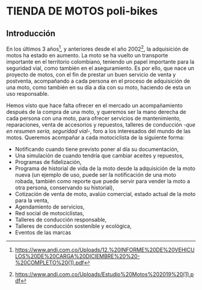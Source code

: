 # TIENDA DE MOTOS poli-bikes
## Introducción
En los últimos 3 años[^1], y anteriores desde el año 2002[^2], la adquisición de motos ha estado en aumento. La 
moto se ha vuelto un transporte importante en el territorio colombiano, teniendo un papel importante para 
la seguridad vial, como también en el aseguramiento. Es por ello, que nace un proyecto de motos, con el 
fin de prestar un buen servicio de venta y postventa, acompañando a cada persona en el proceso de 
adquisición de una moto, como también en su día a día con su moto, haciendo de esta un uso responsable.

Hemos visto que hace falta ofrecer en el mercado un acompañamiento después de la compra de una moto, 
y queremos ser la mano derecha de cada persona con una moto, para ofrecer servicios de mantenimiento, 
reparaciones, venta de accesorios y repuestos, talleres de conducción _-que en resumen seria, seguridad 
vial-_, foro a los interesados del mundo de las motos. Queremos acompañar a cada motociclista de la 
siguiente forma:
+ Notificando cuando tiene previsto poner al día su documentación,
+ Una simulación de cuando tendría que cambiar aceites y repuestos,
+ Programas de fidelización,
+ Programa de historial de vida de la moto desde la adquisición de la moto nueva (un ejemplo de 
uso, puede ser la notificación de una moto robada, también como reporte que puede servir para 
vender la moto a otra persona, conservando su historial),
+ Cotización de venta de moto, avalúo comercial, estado actual de la moto para la venta,
+ Agendamiento de servicios,
+ Red social de motociclistas,
+ Talleres de conducción responsable,
+ Talleres de conducción sostenible y ecológica,
+ Eventos de las marcas

[^1]: https://www.andi.com.co/Uploads/12.%20INFORME%20DE%20VEHICULOS%20DE%20CARGA%20DICIEMBRE%20%20-%20COMPLETO%20(1).pdf
[^2]: https://www.andi.com.co/Uploads/Estudio%20Motos%202019%20(1).pdf

